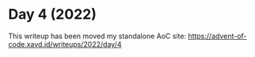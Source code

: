 # Day 4 (2022)

This writeup has been moved my standalone AoC site: https://advent-of-code.xavd.id/writeups/2022/day/4

